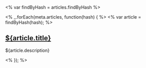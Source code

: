 <% var findByHash = articles.findByHash %>
<div class="topic-list">
<% _.forEach(meta.articles, function(hash) { %>
  <% var article = findByHash(hash); %>
  <div class="topic">
    <h2 class="topic-title"><a href="${ '/docs' + article.url}">${article.title}</a></h2>
    <p>${article.description}</p>
  </div>
<% }); %>
</div>
